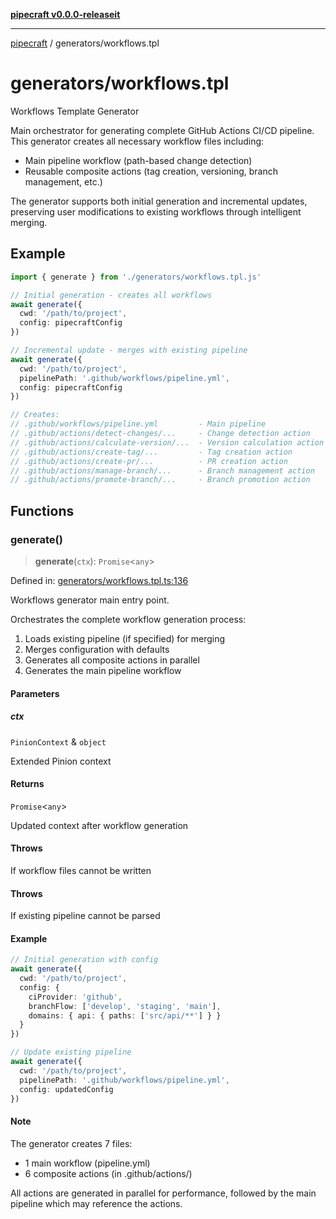 [**pipecraft v0.0.0-releaseit**](../README.md)

***

[pipecraft](../README.md) / generators/workflows.tpl

# generators/workflows.tpl

Workflows Template Generator

Main orchestrator for generating complete GitHub Actions CI/CD pipeline.
This generator creates all necessary workflow files including:
- Main pipeline workflow (path-based change detection)
- Reusable composite actions (tag creation, versioning, branch management, etc.)

The generator supports both initial generation and incremental updates, preserving
user modifications to existing workflows through intelligent merging.

## Example

```typescript
import { generate } from './generators/workflows.tpl.js'

// Initial generation - creates all workflows
await generate({
  cwd: '/path/to/project',
  config: pipecraftConfig
})

// Incremental update - merges with existing pipeline
await generate({
  cwd: '/path/to/project',
  pipelinePath: '.github/workflows/pipeline.yml',
  config: pipecraftConfig
})

// Creates:
// .github/workflows/pipeline.yml         - Main pipeline
// .github/actions/detect-changes/...     - Change detection action
// .github/actions/calculate-version/...  - Version calculation action
// .github/actions/create-tag/...         - Tag creation action
// .github/actions/create-pr/...          - PR creation action
// .github/actions/manage-branch/...      - Branch management action
// .github/actions/promote-branch/...     - Branch promotion action
```

## Functions

### generate()

> **generate**(`ctx`): `Promise`\<`any`\>

Defined in: [generators/workflows.tpl.ts:136](https://github.com/jamesvillarrubia/pipecraft/blob/a4d1ce6db034158185e20f941de0d6838044bd89/src/generators/workflows.tpl.ts#L136)

Workflows generator main entry point.

Orchestrates the complete workflow generation process:
1. Loads existing pipeline (if specified) for merging
2. Merges configuration with defaults
3. Generates all composite actions in parallel
4. Generates the main pipeline workflow

#### Parameters

##### ctx

`PinionContext` & `object`

Extended Pinion context

#### Returns

`Promise`\<`any`\>

Updated context after workflow generation

#### Throws

If workflow files cannot be written

#### Throws

If existing pipeline cannot be parsed

#### Example

```typescript
// Initial generation with config
await generate({
  cwd: '/path/to/project',
  config: {
    ciProvider: 'github',
    branchFlow: ['develop', 'staging', 'main'],
    domains: { api: { paths: ['src/api/**'] } }
  }
})

// Update existing pipeline
await generate({
  cwd: '/path/to/project',
  pipelinePath: '.github/workflows/pipeline.yml',
  config: updatedConfig
})
```

#### Note

The generator creates 7 files:
- 1 main workflow (pipeline.yml)
- 6 composite actions (in .github/actions/)

All actions are generated in parallel for performance, followed by
the main pipeline which may reference the actions.
